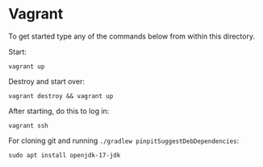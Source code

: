 # Vagrant

To get started type any of the commands below from within this directory.

Start:

    vagrant up

Destroy and start over:

    vagrant destroy && vagrant up

After starting, do this to log in:

    vagrant ssh

For cloning git and running `./gradlew pinpitSuggestDebDependencies`:

    sudo apt install openjdk-17-jdk
